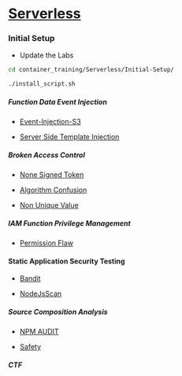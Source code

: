 # [Serverless](README.md)

### Initial Setup

* Update the Labs

```bash
cd container_training/Serverless/Initial-Setup/

./install_script.sh
```


##### Function Data Event Injection

* [Event-Injection-S3](Event-Injection-S3/README.md)

* [Server Side Template Injection](Server-Side-Template-Injection/README.md)


##### Broken Access Control

* [None Signed Token](None-Signed-Token/README.md)

* [Algorithm Confusion](Algorithm-Confusion/README.md)

* [Non Unique Value](Non-Unique-Value/README.md)


##### IAM Function Privilege Management

* [Permission Flaw](Permission-Flaw/README.md)


#### Static Application Security Testing

* [Bandit](Bandit/README.md)

* [NodeJsScan](NodeJsScan/README.md)


##### Source Composition Analysis

* [NPM AUDIT](Npm-Audit/README.md)

* [Safety](Safety/README.md)


##### CTF
